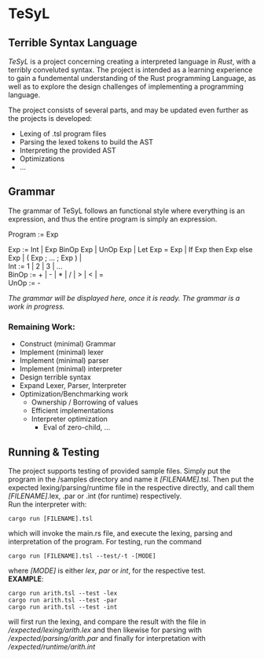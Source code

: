 # TeSyL
## **Te**rrible **Sy**ntax **L**anguage

*TeSyL* is a project concerning creating a interpreted language in *Rust*, with a terribly conveluted syntax. The project is intended as a learning experience to gain a fundemental understanding of the Rust programming Language, as well as to explore the design challenges of implementing a programming language.

The project consists of several parts, and may be updated even further as the projects is developed: 
* Lexing of .tsl program files
* Parsing the lexed tokens to build the AST
* Interpreting the provided AST
* Optimizations
* ...  

## Grammar
The grammar of TeSyL follows an functional style where everything is an expression, and thus the entire program is simply an expression.

Program := Exp

Exp := Int | Exp BinOp Exp | UnOp Exp | Let Exp = Exp | If Exp then Exp else Exp | ( Exp ; ... ; Exp ) |  
Int := 1 | 2 | 3 | ...  
BinOp := + | - | * | / | > | < | =  
UnOp := - 



*The grammar will be displayed here, once it is ready. The grammar is a work in progress.*

### Remaining Work:
 * Construct (minimal) Grammar
 * Implement (minimal) lexer
 * Implement (minimal) parser
 * Implement (minimal) interpreter
 * Design terrible syntax 
 * Expand Lexer, Parser, Interpreter
 * Optimization/Benchmarking work
    * Ownership / Borrowing of values
    * Efficient implementations
    * Interpreter optimization
        * Eval of zero-child, ...

## Running & Testing
The project supports testing of provided sample files. Simply put the program in the /samples directory and name it *[FILENAME]*.tsl. Then put the expected lexing/parsing/runtime file in the respective directly, and call them *[FILENAME]*.lex, .par or .int (for runtime) respectively.   
Run the interpreter with:
```
cargo run [FILENAME].tsl
```
which will invoke the main.rs file, and execute the lexing, parsing and interpretation of the program. For testing, run the command
```
cargo run [FILENAME].tsl --test/-t -[MODE]
```
where *[MODE]* is either *lex*, *par* or *int*, for the respective test.  
**EXAMPLE**: 
```
cargo run arith.tsl --test -lex 
cargo run arith.tsl --test -par
cargo run arith.tsl --test -int
```
will first run the lexing, and compare the result with the file in */expected/lexing/arith.lex* and then likewise for parsing with */expected/parsing/arith.par* and finally for interpretation with */expected/runtime/arith.int*